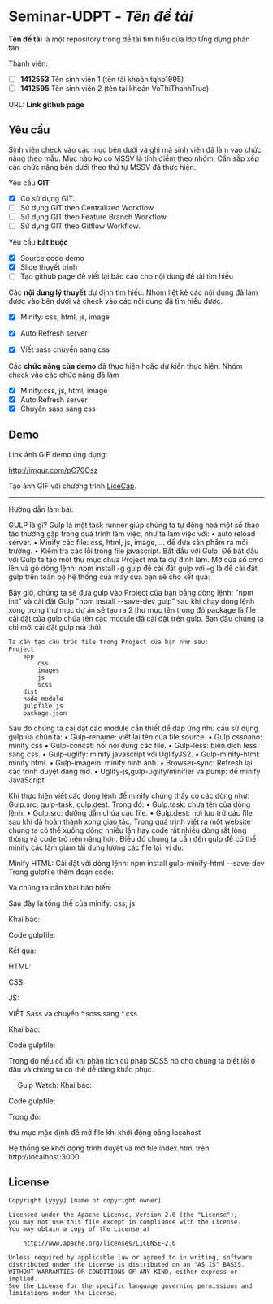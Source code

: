 # Seminar-UDPT - *Tên đề tài*

**Tên đề tài** là một repository trong đề tài tìm hiểu của lớp Ứng dụng phân tán.

Thành viên:
* [ ] **1412553** Tên sinh viên 1 (tên tài khoản tqhb1995)
* [ ] **1412595** Tên sinh viên 2 (tên tài khoản VoThiThanhTruc)

URL: **Link github page**

## Yêu cầu

Sinh viên check vào các mục bên dưới và ghi mã sinh viên đã làm vào chức năng theo mẫu. Mục nào ko có MSSV là tính điểm theo nhóm. Cần sắp xếp các chức năng bên dưới theo thứ tự MSSV đã thực hiện.

Yêu cầu **GIT**
* [x] Có sử dụng GIT.
* [ ] Sử dụng GIT theo Centralized Workflow.
* [ ] Sử dụng GIT theo Feature Branch Workflow.
* [ ] Sử dụng GIT theo Gitflow Workflow.

Yêu cầu **bắt buộc**
* [x] Source code demo
* [x] Slide thuyết trình
* [ ] Tạo github page để viết lại báo cáo cho nội dung đề tài tìm hiểu

Các **nội dung lý thuyết** dự định tìm hiểu. Nhóm liệt kê các nội dung đã làm được vào bên dưới và check vào các nội dung đã tìm hiểu được.
* [x] Minify: css, html, js, image
* [x] Auto Refresh server
* [x] Viết sass chuyển sang css


Các **chức năng của demo** đã thực hiện hoặc dự kiến thực hiện. Nhóm check vào các chức năng đã làm
* [x] Minify:css, js, html, image
* [x] Auto Refresh server
* [x] Chuyển sass sang css

## Demo

Link ảnh GIF demo ứng dụng:

http://imgur.com/pC70Osz

Tạo ảnh GIF với chương trình [LiceCap](http://www.cockos.com/licecap/).


--------------------------------------------------------------------------------------------------------

Hướng dẫn làm bài:


GULP là gì?
Gulp là một task runner giúp chúng ta tự động hoá một số thao tác thường gặp trong quá trình làm việc, như ta lam việc với: 
•   auto reload server.
•   Minify các file: css, html, js, image, … để đưa sản phẩm ra môi trường.
•   Kiểm tra các lỗi trong  file javascript.
Bắt đầu với Gulp.
    Để bắt đầu với Gulp ta tạo một thư mục chưa Project mà ta dự định làm.
    Mở cửa sổ cmd lên và gõ dòng lệnh: npm install -g gulp   để cài đặt gulp với –g là để cài đặt gulp trên toàn bộ hệ thống của máy của bạn sẽ cho kết quả:

 

Bây giờ, chúng ta sẽ đưa gulp vào Project của bạn bằng dòng lệnh:  "npm init" và cài đặt Gulp  "npm install --save-dev gulp" sau khi chạy dòng lệnh xong trong thư mục dự án sẽ tạo ra 2 thư mục tên   trong đó package là file cài đặt của gulp  chứa tên các module đã cài đặt trên gulp. Ban đầu chúng ta chỉ mới cài đặt gulp mà thôi 
 
    Ta cần tạo cấu trúc file trong Project của bạn như sau:
    Project
        app
            css
            images
            js
            scss
        dist
        node_module
        gulpfile.js
        package.json

 

Sau đó chúng ta cài đặt các module cần thiết để đáp ứng nhu cầu sử dụng gulp ủa chún ta:
•   Gulp-rename: viết lại tên của file source.
•   Gulp cssnano: minify css
•   Gulp-concat: nối nội dung các file.
•   Gulp-less: biên dịch less sang css.
•   Gulp-uglify: minify javascript với UglifyJS2.
•   Gulp-minify-html: minify html.
•   Gulp-imagein: minify hình ảnh.
•   Browser-sync: Refresh lại các trình duyệt đang mở.
•   Uglify-js,gulp-uglify/minifier và pump: để minify JavaScript

Khi thực hiện viết các dòng lệnh để minify chúng thấy có các dòng như:
Gulp.src, gulp-task, gulp.dest. Trong đó:
•   Gulp.task: chưa tên của dòng lệnh.
•   Gulp.src: đường dẫn chứa các file.
•   Gulp.dest: nơi lưu trữ các file sau khi đã hoàn thành xong giao tác.
Trong quá trình viết ra một website chúng ta có thể xuống dòng nhiều lần hay code rất nhiều dòng rất lòng thòng và code trở nên nặng hơn. Điều đó chúng ta cần đến gulp để có thể minify các làm giảm tải dung lượng các file lại, ví dụ:

Minify HTML:
Cài đặt với dòng lệnh:  npm install gulp-minify-html --save-dev
Trong gulpfile thêm đoạn code: 
 

Và chúng ta cần khai báo biến:  

Sau đây là tổng thể của minify: css, js

Khai báo:

 
Code gulpfile:

 

Kết quả:

HTML:


 

CSS:

 
JS:

 

VIẾT Sass và chuyển *.scss sang *.css

Khai báo:
 

Code gulpfile:

 

Trong đó      nếu cố lỗi khi phân tích cú pháp SCSS nó cho chúng ta biết lỗi ở đâu và chúng ta có thể dễ dàng khắc phục.


 
Gulp Watch:
Khai báo:

 

Code gulpfile:

 

Trong đó: 

   thư mục mặc định để mở file khi khởi động bằng locahost

Hệ thống sẽ khởi động trình duyệt và mở file index.html trên http://localhost:3000






## License

    Copyright [yyyy] [name of copyright owner]

    Licensed under the Apache License, Version 2.0 (the "License");
    you may not use this file except in compliance with the License.
    You may obtain a copy of the License at

        http://www.apache.org/licenses/LICENSE-2.0

    Unless required by applicable law or agreed to in writing, software
    distributed under the License is distributed on an "AS IS" BASIS,
    WITHOUT WARRANTIES OR CONDITIONS OF ANY KIND, either express or implied.
    See the License for the specific language governing permissions and
    limitations under the License.
